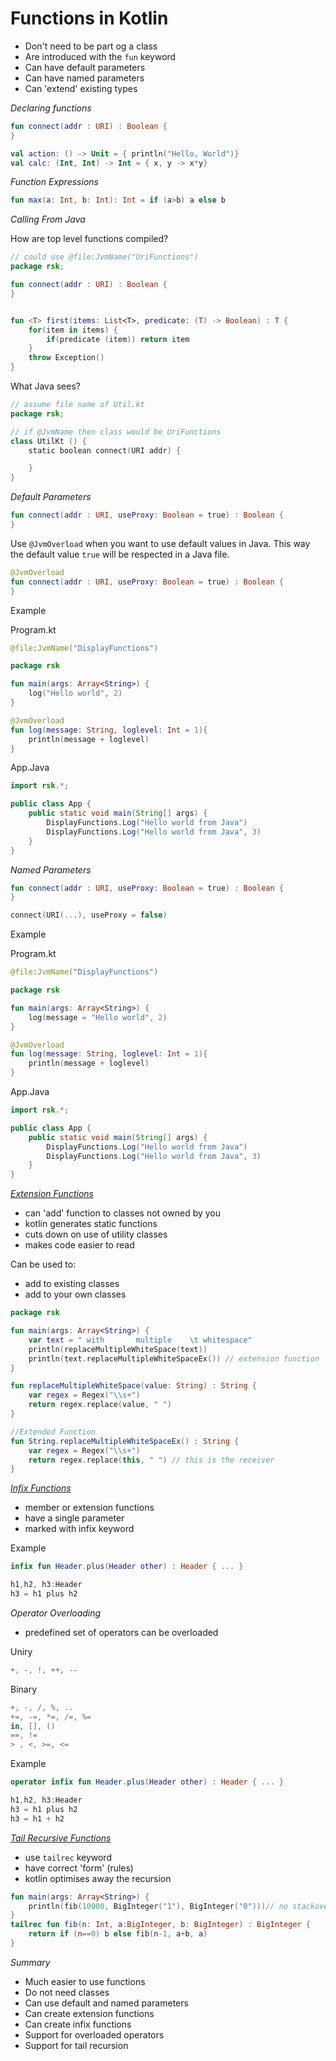# Functions in Kotlin

- Don't need to be part og a class
- Are introduced with the `fun` keyword
- Can have default parameters
- Can have named parameters
- Can 'extend' existing types

_Declaring functions_

```kotlin
fun connect(addr : URI) : Boolean {
}

val action: () -> Unit = { println("Hello, World")}
val calc: (Int, Int) -> Int = { x, y -> x*y}
```

_Function Expressions_

```kotlin
fun max(a: Int, b: Int): Int = if (a>b) a else b
```

_Calling From Java_

How are top level functions compiled?

```kotlin
// could use @file:JvmName("UriFunctions")
package rsk;

fun connect(addr : URI) : Boolean {
}


fun <T> first(items: List<T>, predicate: (T) -> Boolean) : T {
    for(item in items) {
        if(predicate (item)) return item
    }
    throw Exception()
}
```

What Java sees?

```kotlin
// assume file name of Util.kt
package rsk;

// if @JvmName then class would be UriFunctions
class UtilKt () {
    static boolean connect(URI addr) {

    }
}
```

_Default Parameters_

```kotlin
fun connect(addr : URI, useProxy: Boolean = true) : Boolean {
}
```

Use `@JvmOverload` when you want to use default values in Java. This way the default value `true` will be respected in a Java file.

```kotlin
@JvmOverload
fun connect(addr : URI, useProxy: Boolean = true) : Boolean {
}
```

Example

Program.kt

```kotlin
@file:JvmName("DisplayFunctions")

package rsk

fun main(args: Array<String>) {
    log("Hello world", 2)
}

@JvmOverload
fun log(message: String, loglevel: Int = 1){
    println(message + loglevel)
}
```

App.Java

```java
import rsk.*;

public class App {
    public static void main(String[] args) {
        DisplayFunctions.Log("Hello world from Java")
        DisplayFunctions.Log("Hello world from Java", 3)
    }
}
```

_Named Parameters_

```kotlin
fun connect(addr : URI, useProxy: Boolean = true) : Boolean {
}

connect(URI(...), useProxy = false)
```

Example

Program.kt

```kotlin
@file:JvmName("DisplayFunctions")

package rsk

fun main(args: Array<String>) {
    log(message = "Hello world", 2)
}

@JvmOverload
fun log(message: String, loglevel: Int = 1){
    println(message + loglevel)
}
```

App.Java

```java
import rsk.*;

public class App {
    public static void main(String[] args) {
        DisplayFunctions.Log("Hello world from Java")
        DisplayFunctions.Log("Hello world from Java", 3)
    }
}
```

[_Extension Functions_](https://kotlinlang.org/docs/extensions.html)

- can 'add' function to classes not owned by you
- kotlin generates static functions
- cuts down on use of utility classes
- makes code easier to read

Can be used to:

- add to existing classes
- add to your own classes

```kotlin
package rsk

fun main(args: Array<String>) {
    var text = " with       multiple    \t whitespace"
    println(replaceMultipleWhiteSpace(text))
    println(text.replaceMultipleWhiteSpaceEx()) // extension function
}

fun replaceMultipleWhiteSpace(value: String) : String {
    var regex = Regex("\\s+")
    return regex.replace(value, " ")
}

//Extended Function
fun String.replaceMultipleWhiteSpaceEx() : String {
    var regex = Regex("\\s+")
    return regex.replace(this, " ") // this is the receiver
}
```

[_Infix Functions_](https://kotlinlang.org/docs/functions.html#infix-notation)

- member or extension functions
- have a single parameter
- marked with infix keyword

Example

```kotlin
infix fun Header.plus(Header other) : Header { ... }

h1,h2, h3:Header
h3 = h1 plus h2
```

_Operator Overloading_

- predefined set of operators can be overloaded

Uniry

```kotlin
+, -, !, ++, --
```

Binary

```kotlin
+, -, /, %, ..
+=, -=, *=, /=, %=
in, [], ()
==, !=
> , <, >=, <=
```

Example

```kotlin
operator infix fun Header.plus(Header other) : Header { ... }

h1,h2, h3:Header
h3 = h1 plus h2
h3 = h1 + h2
```

[_Tail Recursive Functions_](https://kotlinlang.org/docs/functions.html#infix-notation)

- use `tailrec` keyword
- have correct 'form' (rules)
- kotlin optimises away the recursion

```kotlin
fun main(args: Array<String>) {
    println(fib(10000, BigInteger("1"), BigInteger("0")))// no stackoverflow on big number
}
tailrec fun fib(n: Int, a:BigInteger, b: BigInteger) : BigInteger {
    return if (n==0) b else fib(n-1, a+b, a)
}
```

_Summary_

- Much easier to use functions
- Do not need classes
- Can use default and named parameters
- Can create extension functions
- Can create infix functions
- Support for overloaded operators
- Support for tail recursion
